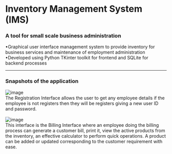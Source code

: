 # Inventory Management System (IMS)                  
### A tool for small scale business administration
•Graphical user interface management 
system to provide inventory for business 
services and maintenance of employment 
administration
<br>•Developed using Python TKinter toolkit for 
frontend and SQLite for backend 
processes<hr>
### Snapshots of the application 
![image](https://user-images.githubusercontent.com/68047912/217267133-fcf50c64-9af9-44ab-acd1-ba9c8ece0bb8.png)
<br>The Registration Interface allows the user to get any employee details if the employee is not registers then they will be registers giving a new user ID and password.<br>
<br>![image](https://user-images.githubusercontent.com/68047912/217266450-d2e016e3-b326-43b9-be83-14ae01fe5e47.png)
<br>This interface is the Billing Interface where an employee doing the billing process can generate a customer bill, print it, view the active products from the inventory, an effective calculator to perform quick operations. A product can be added or updated corresponding to the customer requirement with ease.<br>
